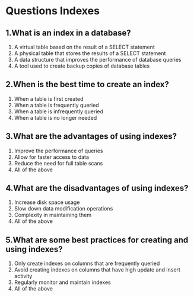 # Questions Indexes
## 1.What is an index in a database?
1.  A virtual table based on the result of a SELECT statement
2. A physical table that stores the results of a SELECT statement
3. A data structure that improves the performance of database queries
4. A tool used to create backup copies of database tables


## 2.When is the best time to create an index?
1. When a table is first created
2. When a table is frequently queried
3. When a table is infrequently queried
4. When a table is no longer needed


## 3.What are the advantages of using indexes?
1. Improve the performance of queries
2. Allow for faster access to data
3. Reduce the need for full table scans
4. All of the above


## 4.What are the disadvantages of using indexes?
1. Increase disk space usage
2. Slow down data modification operations
3. Complexity in maintaining them
4. All of the above


## 5.What are some best practices for creating and using indexes?
1. Only create indexes on columns that are frequently queried
2. Avoid creating indexes on columns that have high update and insert activity
3. Regularly monitor and maintain indexes
4. All of the above

